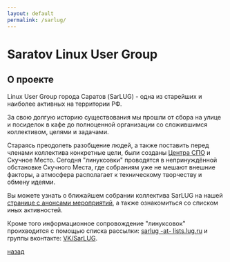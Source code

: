 ```yaml
---
layout: default
permalink: /sarlug/
---
```



# [](#header-1) Saratov Linux User Group


## О проекте

Linux User Group города Саратов (SarLUG) - одна из старейших и наиболее
активных на территории РФ.

За свою долгую историю существования мы прошли от сбора на улице и
посиделок в кафе до полноценной организации со сложившимся коллективом,
целями и задачами.

Стараясь преодолеть разобщение людей, а также поставить перед членами
коллектива конкретные цели, были созданы [Центра СПО](https://sarfsc.ru)
и Скучное Место. Сегодня "линуксовки" проводятся в непринуждённой
обстановке Скучного Места, где собраниям уже не мешают внешние
факторы, а атмосфера располагает к техническому творчеству и обмену
идеями.

Вы можете узнать о ближайшем собрании коллектива SarLUG на нашей
[странице с анонсами мероприятий](../events), а также ознакомиться со
списком иных активностей.

Кроме того информационное сопровождение "линуксовок" проихводится с
помощью списка рассылки:
[sarlug -at- lists.lug.ru](https://lists.lug.ru/mailman/listinfo/sarlug)
и группы вконтакте:
[VK/SarLUG](https://vk.com/sarlug).

[назад](../index)

